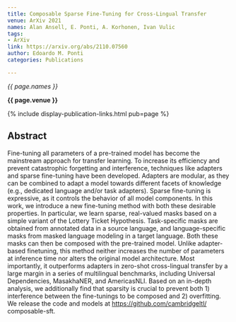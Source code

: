 ```yaml
---
title: Composable Sparse Fine-Tuning for Cross-Lingual Transfer
venue: ArXiv 2021
names: Alan Ansell, E. Ponti, A. Korhonen, Ivan Vulic
tags:
- ArXiv
link: https://arxiv.org/abs/2110.07560
author: Edoardo M. Ponti
categories: Publications

---
```


*{{ page.names }}*

**{{ page.venue }}**

{% include display-publication-links.html pub=page %}

## Abstract

Fine-tuning all parameters of a pre-trained model has become the mainstream approach for transfer learning. To increase its efficiency and prevent catastrophic forgetting and interference, techniques like adapters and sparse fine-tuning have been developed. Adapters are modular, as they can be combined to adapt a model towards different facets of knowledge (e.g., dedicated language and/or task adapters). Sparse fine-tuning is expressive, as it controls the behavior of all model components. In this work, we introduce a new fine-tuning method with both these desirable properties. In particular, we learn sparse, real-valued masks based on a simple variant of the Lottery Ticket Hypothesis. Task-specific masks are obtained from annotated data in a source language, and language-specific masks from masked language modeling in a target language. Both these masks can then be composed with the pre-trained model. Unlike adapter-based finetuning, this method neither increases the number of parameters at inference time nor alters the original model architecture. Most importantly, it outperforms adapters in zero-shot cross-lingual transfer by a large margin in a series of multilingual benchmarks, including Universal Dependencies, MasakhaNER, and AmericasNLI. Based on an in-depth analysis, we additionally find that sparsity is crucial to prevent both 1) interference between the fine-tunings to be composed and 2) overfitting. We release the code and models at https://github.com/cambridgeltl/ composable-sft.